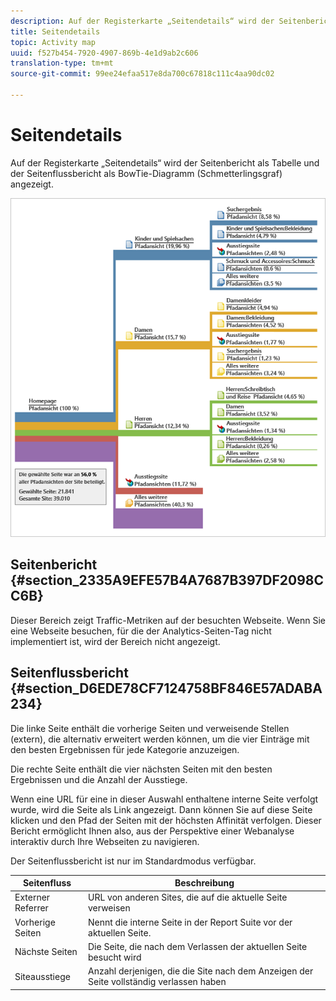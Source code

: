 ```yaml
---
description: Auf der Registerkarte „Seitendetails“ wird der Seitenbericht als Tabelle und der Seitenflussbericht als BowTie-Diagramm (Schmetterlingsgraf) angezeigt.
title: Seitendetails
topic: Activity map
uuid: f527b454-7920-4907-869b-4e1d9ab2c606
translation-type: tm+mt
source-git-commit: 99ee24efaa517e8da700c67818c111c4aa90dc02

---
```



# Seitendetails

Auf der Registerkarte „Seitendetails“ wird der Seitenbericht als Tabelle und der Seitenflussbericht als BowTie-Diagramm (Schmetterlingsgraf) angezeigt.

![](assets/page_flow.png)

## Seitenbericht {#section_2335A9EFE57B4A7687B397DF2098CC6B}

Dieser Bereich zeigt Traffic-Metriken auf der besuchten Webseite. Wenn Sie eine Webseite besuchen, für die der Analytics-Seiten-Tag nicht implementiert ist, wird der Bereich nicht angezeigt.

## Seitenflussbericht {#section_D6EDE78CF7124758BF846E57ADABA234}

Die linke Seite enthält die vorherige Seiten und verweisende Stellen (extern), die alternativ erweitert werden können, um die vier Einträge mit den besten Ergebnissen für jede Kategorie anzuzeigen.

Die rechte Seite enthält die vier nächsten Seiten mit den besten Ergebnissen und die Anzahl der Ausstiege.

Wenn eine URL für eine in dieser Auswahl enthaltene interne Seite verfolgt wurde, wird die Seite als Link angezeigt. Dann können Sie auf diese Seite klicken und den Pfad der Seiten mit der höchsten Affinität verfolgen. Dieser Bericht ermöglicht Ihnen also, aus der Perspektive einer Webanalyse interaktiv durch Ihre Webseiten zu navigieren.

Der Seitenflussbericht ist nur im Standardmodus verfügbar.

| **Seitenfluss** | **Beschreibung** |
|---|---|
| Externer Referrer | URL von anderen Sites, die auf die aktuelle Seite verweisen |
| Vorherige Seiten | Nennt die interne Seite in der Report Suite vor der aktuellen Seite. |
| Nächste Seiten | Die Seite, die nach dem Verlassen der aktuellen Seite besucht wird |
| Siteausstiege | Anzahl derjenigen, die die Site nach dem Anzeigen der Seite vollständig verlassen haben |

